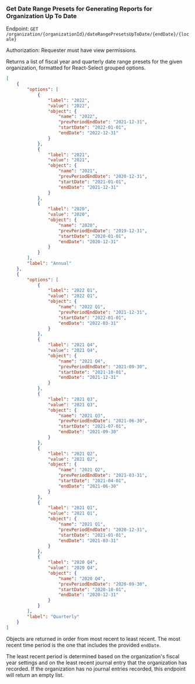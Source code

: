 ### Get Date Range Presets for Generating Reports for Organization Up To Date

Endpoint: `GET /organization/{organizationId}/dateRangePresetsUpToDate/{endDate}/{locale}`

Authorization: Requester must have view permissions.

Returns a list of fiscal year and quarterly date range presets for the given organization, formatted for React-Select grouped options.
```json
[
    {
        "options": [
            {
                "label": "2022",
                "value": "2022",
                "object": {
                    "name": "2022",
                    "prevPeriodEndDate": "2021-12-31",
                    "startDate": "2022-01-01",
                    "endDate": "2022-12-31"
                }
            },
            {
                "label": "2021",
                "value": "2021",
                "object": {
                    "name": "2021",
                    "prevPeriodEndDate": "2020-12-31",
                    "startDate": "2021-01-01",
                    "endDate": "2021-12-31"
                }
            },
            {
                "label": "2020",
                "value": "2020",
                "object": {
                    "name": "2020",
                    "prevPeriodEndDate": "2019-12-31",
                    "startDate": "2020-01-01",
                    "endDate": "2020-12-31"
                }
            }
        ],
        "label": "Annual"
    },
    {
        "options": [
            {
                "label": "2022 Q1",
                "value": "2022 Q1",
                "object": {
                    "name": "2022 Q1",
                    "prevPeriodEndDate": "2021-12-31",
                    "startDate": "2022-01-01",
                    "endDate": "2022-03-31"
                }
            },
            {
                "label": "2021 Q4",
                "value": "2021 Q4",
                "object": {
                    "name": "2021 Q4",
                    "prevPeriodEndDate": "2021-09-30",
                    "startDate": "2021-10-01",
                    "endDate": "2021-12-31"
                }
            },
            {
                "label": "2021 Q3",
                "value": "2021 Q3",
                "object": {
                    "name": "2021 Q3",
                    "prevPeriodEndDate": "2021-06-30",
                    "startDate": "2021-07-01",
                    "endDate": "2021-09-30"
                }
            },
            {
                "label": "2021 Q2",
                "value": "2021 Q2",
                "object": {
                    "name": "2021 Q2",
                    "prevPeriodEndDate": "2021-03-31",
                    "startDate": "2021-04-01",
                    "endDate": "2021-06-30"
                }
            },
            {
                "label": "2021 Q1",
                "value": "2021 Q1",
                "object": {
                    "name": "2021 Q1",
                    "prevPeriodEndDate": "2020-12-31",
                    "startDate": "2021-01-01",
                    "endDate": "2021-03-31"
                }
            },
            {
                "label": "2020 Q4",
                "value": "2020 Q4",
                "object": {
                    "name": "2020 Q4",
                    "prevPeriodEndDate": "2020-09-30",
                    "startDate": "2020-10-01",
                    "endDate": "2020-12-31"
                }
            }
        ],
        "label": "Quarterly"
    }
]
```

Objects are returned in order from most recent to least recent. The most recent time period is the one that includes the provided `endDate`. 

The least recent period is determined based on the organization's fiscal year settings and on the least recent journal entry that the organization has recorded. If the organization has no journal entries recorded, this endpoint will return an empty list.

